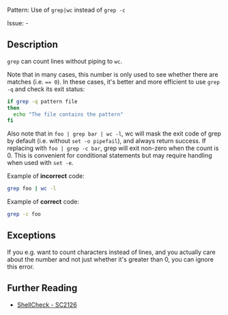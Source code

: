 Pattern: Use of `grep|wc` instead of `grep -c`

Issue: -

## Description

`grep` can count lines without piping to `wc`.

Note that in many cases, this number is only used to see whether there are matches (i.e. `== 0`). In these cases, it's better and more efficient to use `grep -q` and check its exit status:

```sh
if grep -q pattern file
then
  echo "The file contains the pattern"
fi
```

Also note that in `foo | grep bar | wc -l`, wc will mask the exit code of grep by default (i.e. without `set -o pipefail`), and always return success. If replacing with `foo | grep -c bar`, grep will exit non-zero when the count is 0. This is convenient for conditional statements but may require handling when used with `set -e`.

Example of **incorrect** code:

```sh
grep foo | wc -l
```

Example of **correct** code:

```sh
grep -c foo
```

## Exceptions

If you e.g. want to count characters instead of lines, and you actually care about the number and not just whether it's greater than 0, you can ignore this error.

## Further Reading

* [ShellCheck - SC2126](https://github.com/koalaman/shellcheck/wiki/SC2126)
